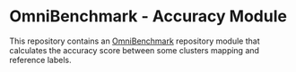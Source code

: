 # OmniBenchmark - Accuracy Module

This repository contains an [OmniBenchmark](https://omnibenchmark.org) repository module that calculates the accuracy score between some clusters mapping and reference labels.